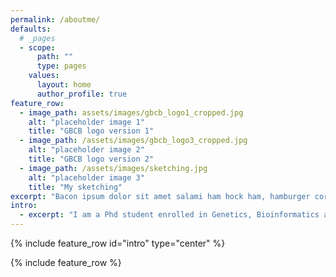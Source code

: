 ```yaml
---
permalink: /aboutme/
defaults:
  # _pages
  - scope:
      path: ""
      type: pages
    values:
      layout: home
      author_profile: true
feature_row:
  - image_path: assets/images/gbcb_logo1_cropped.jpg
    alt: "placeholder image 1"
    title: "GBCB logo version 1"
  - image_path: /assets/images/gbcb_logo3_cropped.jpg
    alt: "placeholder image 2"
    title: "GBCB logo version 2"
  - image_path: /assets/images/sketching.jpg
    alt: "placeholder image 3"
    title: "My sketching"
excerpt: "Bacon ipsum dolor sit amet salami ham hock ham, hamburger corned beef short ribs kielbasa biltong t-bone drumstick tri-tip tail sirloin pork chop."
intro: 
  - excerpt: "I am a Phd student enrolled in Genetics, Bioinformatics and Computational Biology (GBCB) program at Vriginia Tech."
---
```


{% include feature_row id="intro" type="center" %}

{% include feature_row %}

